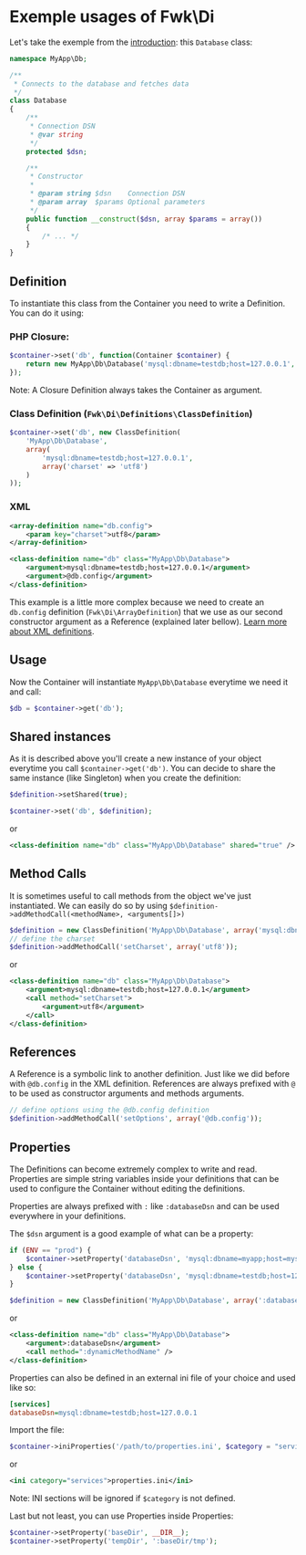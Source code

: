 # Exemple usages of Fwk\Di

Let's take the exemple from the [introduction](./README.md): this ```Database``` class:

``` php
namespace MyApp\Db;

/**
 * Connects to the database and fetches data
 */
class Database
{
    /**
     * Connection DSN
     * @var string
     */
    protected $dsn;

    /**
     * Constructor
     *
     * @param string $dsn    Connection DSN
     * @param array  $params Optional parameters
     */
    public function __construct($dsn, array $params = array())
    {
        /* ... */
    }
}

```

## Definition

To instantiate this class from the Container you need to write a Definition. You can do it using: 

### PHP Closure:
``` php
$container->set('db', function(Container $container) {  
    return new MyApp\Db\Database('mysql:dbname=testdb;host=127.0.0.1', array('charset' => 'utf8'));
});
```
Note: A Closure Definition always takes the Container as argument.

### Class Definition (```Fwk\Di\Definitions\ClassDefinition```)
``` php
$container->set('db', new ClassDefinition(
    'MyApp\Db\Database',
    array(
        'mysql:dbname=testdb;host=127.0.0.1',
        array('charset' => 'utf8')
    )
));
```

### XML
``` xml
<array-definition name="db.config">
    <param key="charset">utf8</param>
</array-definition>

<class-definition name="db" class="MyApp\Db\Database">
    <argument>mysql:dbname=testdb;host=127.0.0.1</argument>
    <argument>@db.config</argument>
</class-definition> 
```
This example is a little more complex because we need to create an ```db.config``` definition (```Fwk\Di\ArrayDefinition```) that we use as our second constructor argument as a Reference (explained later bellow). [Learn more about XML definitions](./container-builder.md).

## Usage 

Now the Container will instantiate ```MyApp\Db\Database``` everytime we need it and call:
``` php 
$db = $container->get('db');
```

## Shared instances

As it is described above you'll create a new instance of your object everytime you call ```$container->get('db')```. You can decide to share the same instance (like Singleton) when you create the definition:

``` php
$definition->setShared(true);

$container->set('db', $definition);
```
or
``` xml
<class-definition name="db" class="MyApp\Db\Database" shared="true" />
```

## Method Calls

It is sometimes useful to call methods from the object we've just instantiated. We can easily do so by using ```$definition->addMethodCall(<methodName>, <arguments[]>)```

``` php
$definition = new ClassDefinition('MyApp\Db\Database', array('mysql:dbname=testdb;host=127.0.0.1'));
// define the charset
$definition->addMethodCall('setCharset', array('utf8'));
```
or
``` xml
<class-definition name="db" class="MyApp\Db\Database">
    <argument>mysql:dbname=testdb;host=127.0.0.1</argument>
    <call method="setCharset">
        <argument>utf8</argument>
    </call>
</class-definition> 
```

## References

A Reference is a symbolic link to another definition. Just like we did before with ```@db.config``` in the XML definition. References are always prefixed with ```@``` to be used as constructor arguments and methods arguments.

``` php
// define options using the @db.config definition
$definition->addMethodCall('setOptions', array('@db.config'));
```

## Properties

The Definitions can become extremely complex to write and read. Properties are simple string variables inside your definitions that can be used to configure the Container without editing the definitions. 

Properties are always prefixed with ```:``` like ```:databaseDsn``` and can be used everywhere in your definitions.

The ```$dsn``` argument is a good example of what can be a property:
``` php
if (ENV == "prod") {
    $container->setProperty('databaseDsn', 'mysql:dbname=myapp;host=mysql-host.prod');
} else {
    $container->setProperty('databaseDsn', 'mysql:dbname=testdb;host=127.0.0.1');
}

$definition = new ClassDefinition('MyApp\Db\Database', array(':databaseDsn'));
```
or
``` xml
<class-definition name="db" class="MyApp\Db\Database">
    <argument>:databaseDsn</argument>
    <call method=":dynamicMethodName" />
</class-definition> 
```

Properties can also be defined in an external ini file of your choice and used like so:
``` ini
[services]
databaseDsn=mysql:dbname=testdb;host=127.0.0.1
```

Import the file:
``` php
$container->iniProperties('/path/to/properties.ini', $category = "services")
```
or
``` xml
<ini category="services">properties.ini</ini>
```
Note: INI sections will be ignored if ```$category``` is not defined.

Last but not least, you can use Properties inside Properties:
``` php
$container->setProperty('baseDir', __DIR__);
$container->setProperty('tempDir', ':baseDir/tmp');
```
